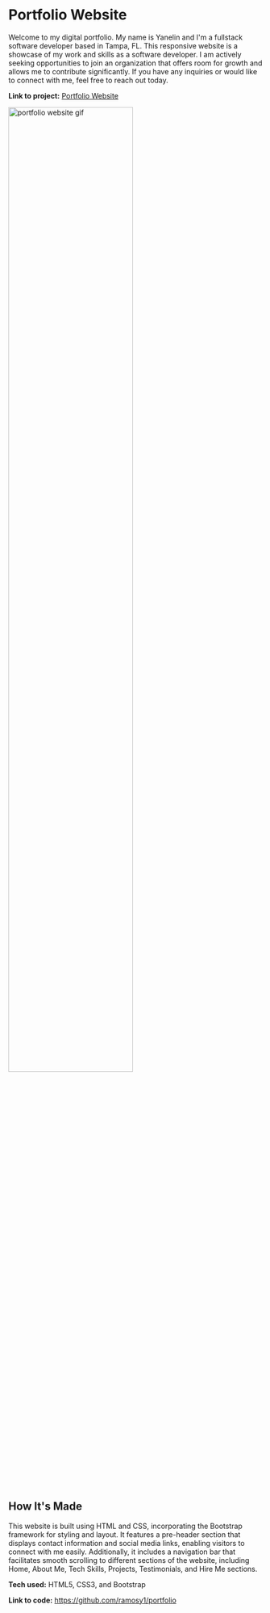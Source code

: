 # Portfolio Website #
Welcome to my digital portfolio. My name is Yanelin and I'm a fullstack software developer based in Tampa, FL. This responsive website is a showcase of my work and skills as a software developer.  I am actively seeking opportunities to join an organization that offers room for growth and allows me to contribute significantly. If you have any inquiries or would like to connect with me, feel free to reach out today.

**Link to project:** <a href="https://ramosy1.github.io/portfolio/">Portfolio Website</a>

<img src="./gifs/DevPortfolio.gif" alt="portfolio website gif" title="Web Developer Portfolio Website" width="70%" height="70%">

## How It's Made ##
This website is built using HTML and CSS, incorporating the Bootstrap framework for styling and layout. It features a pre-header section that displays contact information and social media links, enabling visitors to connect with me easily. Additionally, it includes a navigation bar that facilitates smooth scrolling to different sections of the website, including Home, About Me, Tech Skills, Projects, Testimonials, and Hire Me sections.

**Tech used:** HTML5, CSS3, and Bootstrap

**Link to code:** https://github.com/ramosy1/portfolio
